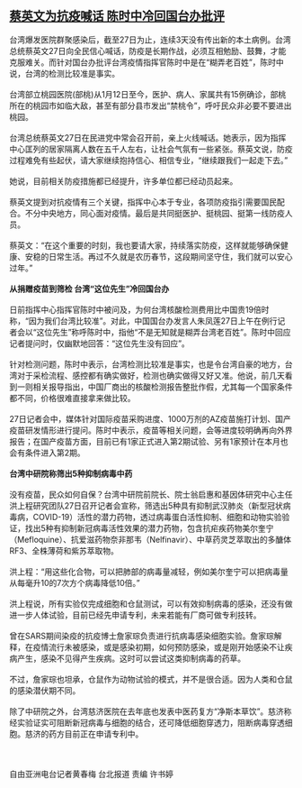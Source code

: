 <!--1611749180000-->
[蔡英文为抗疫喊话 陈时中冷回国台办批评](https://www.rfa.org/mandarin/yataibaodao/gangtai/hcm0127a-01272021070541.html)
------

<p><span>台湾爆发医院群聚感染后，截至27日为止，连续3天没有传出新的本土病例。台湾总统蔡英文27日向全民信心喊话，防疫是长期作战，必须互相勉励、鼓舞，才能克服难关。而针对国台办批评台湾疫情指挥官陈时中是在“糊弄老百姓”，陈时中说，台湾的检测比较准是事实。</span><br/><br/><span>台湾部立桃园医院(部桃)从1月12日至今，医护、病人、家属共有15例确诊，部桃所在的桃园市如临大敌，甚至有部分县市发出“禁桃令”，呼吁民众非必要不要进出桃园。</span><br/><br/><span>台湾总统蔡英文27日在民进党中常会召开前，亲上火线喊话。她表示，因为指挥中心匡列的居家隔离人数在五千人左右，让社会气氛有一些紧张。蔡英文说，防疫过程难免有些起伏，请大家继续抱持信心、相信专业，“继续跟我们一起走下去。”</span><br/><br/><span>她说，目前相关防疫措施都已经提升，许多单位都已经动员起来。</span><br/><br/><span>蔡英文提到对抗疫情有三个关键，指挥中心本于专业，各项防疫指引需要国民配合。不分中央地方，同心面对疫情。最后是共同挺医护、挺桃园、挺第一线防疫人员。</span><br/><br/><span>蔡英文：“在这个重要的时刻，我也要请大家，持续落实防疫，这样就能够确保健康、安稳的日常生活。再过不久就是农历春节，这段期间坚守住，我们就可以安心过年。”</span><br/><br/><strong>从捐赠疫苗到筛检 台湾“这位先生”冷回国台办</strong><br/><br/><span>日前指挥中心指挥官陈时中被问及，为何台湾核酸检测费用比中国贵19倍时称，“因为我们台湾比较准”。对此，中国国台办发言人朱凤莲27日上午在例行记者会以“这位先生”称呼陈时中，指他“不是无知就是糊弄台湾老百姓”。陈时中回应记者提问时，仅幽默地回答：“这位先生没有回应”。</span><br/><br/><span>针对检测问题，陈时中表示，台湾检测比较准是事实，也是令台湾自豪的地方，台湾对于采检流程、感控都有确实做好，检测也确实做得又好又准。他说，前几天看到一则相关报导指出，中国厂商出的核酸检测报告整批作假，尤其每一个国家条件都不同，价格很难直接拿来做比较。</span><br/><br/><span>27日记者会中，媒体针对国际疫苗采购进度、1000万剂的AZ疫苗施打计划、国产疫苗研发情形进行提问。陈时中表示，疫苗等相关问题，会等进度较明确再向外界报告；在国产疫苗方面，目前已有1家正式进入第2期试验、另有1家预计在本月也会有条件进入第2期。</span><br/><br/><strong>台湾中研院称筛出5种抑制病毒中药</strong><br/><br/><span>没有疫苗，民众如何自保？台湾中研院前院长、院士翁启惠和基因体研究中心主任洪上程研究团队27日召开记者会宣称，筛选出5种具有抑制武汉肺炎（新型冠状病毒病，COVID-19）活性的潜力药物，透过病毒蛋白活性抑制、细胞和动物实验验证，找出5种有抑制新冠病毒活性效果的潜力药物，包含抗疟疾药物美尔奎宁（Mefloquine）、抗爱滋药物奈非那韦（Nelfinavir）、中草药灵芝萃取出的多醣体RF3、全株薄荷和紫苏萃取物。</span><br/><br/><span>洪上程：“用这些化合物，可以把肺部的病毒量减轻，例如美尔奎宁可以把病毒量从每毫升10的7次方个病毒降低10倍。”</span><br/><br/><span>洪上程说，所有实验仅完成细胞和仓鼠测试，可以有效抑制病毒的感染，还没有做进一步人体试验，目前已经先申请专利，未来若能有厂商可做专利技转。</span><br/><br/><span>曾在SARS期间染疫的抗疫博士詹家琮负责进行抗病毒感染细胞实验。詹家琮解释，在疫情流行未被感染，或是感染初期，如何预防感染，或是刚开始感染不让疾病产生，感染不见得产生疾病。这时可以尝试这类抑制病毒的药草。</span><br/><br/><span>不过，詹家琮也坦承，仓鼠作为动物试验的模式，并不是很合适。因为人类和仓鼠的感染潜伏期不同。</span><br/><br/><span>除了中研院之外，台湾慈济医院在去年底也发表中医药复方“净斯本草饮”。慈济称经实验证实可阻断新冠病毒与细胞的结合，还可降低细胞穿透力，阻断病毒穿透细胞。慈济的药方目前正在申请专利中。</span><br/><br/><br/><br/><span>自由亚洲电台记者黄春梅 台北报道 责编 许书婷</span></p>
